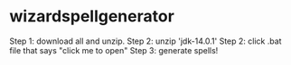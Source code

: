 # wizardspellgenerator
Step 1: download all and unzip.
Step 2: unzip 'jdk-14.0.1'
Step 2: click .bat file that says "click me to open"
Step 3: generate spells!
